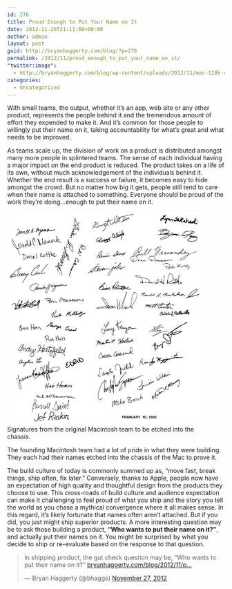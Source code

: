 ```yaml
---
id: 276
title: Proud Enough to Put Your Name on It
date: 2012-11-26T21:11:08+00:00
author: admin
layout: post
guid: http://bryanhaggerty.com/blog/?p=276
permalink: /2012/11/proud_enough_to_put_your_name_on_it/
"twitter:image":
  - http://bryanhaggerty.com/blog/wp-content/uploads/2012/11/mac-128k-case-signatures.jpg
categories:
  - Uncategorized
---
```

With small teams, the output, whether it&#8217;s an app, web site or any other product, represents the people behind it and the tremendous amount of effort they expended to make it. And it&#8217;s common for those people to willingly put their name on it, taking accountability for what&#8217;s great and what needs to be improved.

As teams scale up, the division of work on a product is distributed amongst many more people in splintered teams. The sense of each individual having a major impact on the end product is reduced. The product takes on a life of its own, without much acknowledgement of the individuals behind it. Whether the end result is a success or failure, it becomes easy to hide amongst the crowd. But no matter how big it gets, people still tend to care when their name is attached to something. Everyone should be proud of the work they&#8217;re doing…enough to put their name on it.

<p class="figure-centered" style="max-width: 450px;">
  <a href="http://www.digibarn.com/collections/weirdstuff/mac-case-signatures/"><img src="/blog/wp-content/uploads/2012/11/mac-128k-case-signatures.jpg" width="450" height="493" /></a><br /> Signatures from the original Macintosh team to be etched into the chassis.
</p>

The founding Macintosh team had a lot of pride in what they were building. They each had their names etched into the chassis of the Mac to prove it.

The build culture of today is commonly summed up as, &#8220;move fast, break things, ship often, fix later.&#8221; Conversely, thanks to Apple, people now have an expectation of high quality and thoughtful design from the products they choose to use. This cross-roads of build culture and audience expectation can make it challenging to feel proud of what you ship and the story you tell the world as you chase a mythical convergence where it all makes sense. In this regard, it&#8217;s likely fortunate that names often aren&#8217;t attached. But if you did, you just might ship superior products. A more interesting question may be to ask those building a product, **&#8220;Who wants to put their name on it?&#8221;**, and actually put their names on it. You might be surprised by what you decide to ship or re-evaluate based on the response to that question.

<blockquote class="twitter-tweet tw-align-center">
  <p>
    In shipping product, the gut check question may be, &#8220;Who wants to put their name on it?&#8221; <a href="http://t.co/rD7qX7JQ" title="http://bryanhaggerty.com/blog/2012/11/proud_enough_to_put_your_name_on_it/">bryanhaggerty.com/blog/2012/11/p…</a>
  </p>
  
  <p>
    &mdash; Bryan Haggerty (@bhaggs) <a href="https://twitter.com/bhaggs/status/273486759202000897" data-datetime="2012-11-27T18:01:39+00:00">November 27, 2012</a>
  </p>
</blockquote>